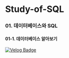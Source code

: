 # Study-of-SQL

### 01. 데이터베이스와 SQL
#### 01-1. 데이터베이스 알아보기
[![Velog Badge](https://img.shields.io/badge/Velog-20C997?style=flat&logo=Velog&logoColor=white&link=https://velog.io/@kimminseo9/SQL-01-1-%EB%8D%B0%EC%9D%B4%ED%84%B0%EB%B2%A0%EC%9D%B4%EC%8A%A4-%EC%95%8C%EC%95%84%EB%B3%B4%EA%B8%B0)](https://velog.io/@kimminseo9/SQL-01-1-%EB%8D%B0%EC%9D%B4%ED%84%B0%EB%B2%A0%EC%9D%B4%EC%8A%A4-%EC%95%8C%EC%95%84%EB%B3%B4%EA%B8%B0)
